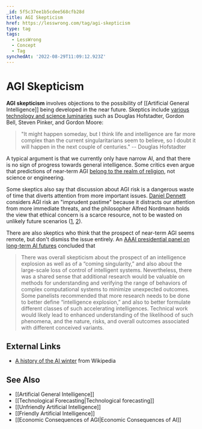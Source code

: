 ```yaml
---
_id: 5f5c37ee1b5cdee568cfb28d
title: AGI Skepticism
href: https://lesswrong.com/tag/agi-skepticism
type: tag
tags:
  - LessWrong
  - Concept
  - Tag
synchedAt: '2022-08-29T11:09:12.923Z'
---
```

# AGI Skepticism

**AGI skepticism** involves objections to the possibility of [[Artificial General Intelligence]] being developed in the near future. Skeptics include [various technology and science luminaries](http://spectrum.ieee.org/computing/hardware/tech-luminaries-address-singularity) such as Douglas Hofstadter, Gordon Bell, Steven Pinker, and Gordon Moore:

> "It might happen someday, but I think life and intelligence are far more complex than the current singularitarians seem to believe, so I doubt it will happen in the next couple of centuries." -- Douglas Hofstadter

A typical argument is that we currently only have narrow AI, and that there is no sign of progress towards general intelligence. Some critics even argue that predictions of near-term AGI [belong to the realm of religion](http://kryten.mm.rpi.edu/SB_AB_PB_sing_fideism_022412.pdf), not science or engineering.

Some skeptics also say that discussion about AGI risk is a dangerous waste of time that diverts attention from more important issues. [Daniel Dennett](http://ingentaconnect.com/content/imp/jcs/2012/00000019/F0020001/art00005) considers AGI risk an "imprudent pastime" because it distracts our attention from more immediate threats, and the philosopher Alfred Nordmann holds the view that ethical concern is a scarce resource, not to be wasted on unlikely future scenarios ([1](http://commonsenseatheism.com/wp-content/uploads/2011/02/nordmann-if-and-then-a-critique-of-speculative-nanoethics.pdf), [2](http://spectrum.ieee.org/robotics/robotics-software/singular-simplicity)).

There are also skeptics who think that the prospect of near-term AGI seems remote, but don't dismiss the issue entirely. An [AAAI presidential panel on long-term AI futures](http://www.aaai.org/Organization/Panel/panel-note.pdf) concluded that

> There was overall skepticism about the prospect of an intelligence explosion as well as of a “coming singularity,” and also about the large-scale loss of control of intelligent systems. Nevertheless, there was a shared sense that additional research would be valuable on methods for understanding and verifying the range of behaviors of complex computational systems to minimize unexpected outcomes. Some panelists recommended that more research needs to be done to better define “intelligence explosion,” and also to better formulate different classes of such accelerating intelligences. Technical work would likely lead to enhanced understanding of the likelihood of such phenomena, and the nature, risks, and overall outcomes associated with different conceived variants.

External Links
--------------

*   [A history of the AI winter](http://en.wikipedia.org/wiki/AI_winter) from Wikipedia

See Also
--------

*   [[Artificial General Intelligence]]
*   [[Technological Forecasting|Technological forecasting]]
*   [[Unfriendly Artificial Intelligence]]
*   [[Friendly Artificial Intelligence]]
*   [[Economic Consequences of AGI|Economic Consequences of AI]]